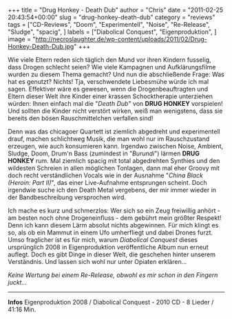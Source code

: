 +++
title = "Drug Honkey - Death Dub"
author = "Chris"
date = "2011-02-25 20:43:54+00:00"
slug = "drug-honkey-death-dub"
category = "reviews"
tags = ["CD-Reviews", "Doom", "Experimentell", "Noise", "Re-Release", "Sludge", "spacig", ]
labels = ["Diabolical Conquest", "Eigenproduktion", ]
image = "http://necroslaughter.de/wp-content/uploads/2011/02/Drug-Honkey-Death-Dub.jpg"
+++

Wie viele Eltern reden sich täglich den Mund vor ihren Kindern fusselig, dass Drogen schlecht seien? Wie viele Kampagnen und Aufklärungsfilme wurden zu diesem Thema gemacht? Und nun die abschließende Frage: Was hat es genutzt? Nichts! Tja, verschwendete Liebesmühe würde ich mal sagen. Effektiver wäre es gewesen, wenn die Drogenbeauftragten und Eltern dieser Welt ihre Kinder einer krassen Schocktherapie unterziehen würden: Ihnen einfach mal die "_Death Dub_" von **DRUG HONKEY** vorspielen! Und sollten die Kinder nicht verstört wirken, weiß man wenigstens, dass sie bereits den bösen Rauschmittelchen verfallen sind!

Denn was das chicagoer Quartett ist ziemlich abgedreht und experimentell drauf, machen schlichtweg Musik, die man wohl nur im Rauschzustand erzeugen, wie auch konsumieren kann. Irgendwo zwischen Noise, Ambient, Sludge, Doom, Drum'n Bass (zumindest in "_Burundi_") lärmen **DRUG HONKEY** rum. Mal ziemlich spacig mit total abgedrehten Synthies und den wildesten Schreien in allen möglichen Tonlagen, dann mal eher Groovy mit doch recht verständlichen Vocals wie in der Ausnahme "_China Black (Heroin: Part II)_", das einer Live-Aufnahme entsprungen scheint. Doch irgendwie suche ich den Death Metal vergebens, der mir immer wieder in der Bandbeschreibung versprochen wird.

Ich mache es kurz und schmerzlos: Wer sich so ein Zeug freiwillig anhört - am besten noch ohne Drogeneinfluss - dem gebührt mein größter Respekt! Denn ich kann diesem Lärm absolut nichts abgewinnen. Für mich klingt es so, als ob ein Mammut in einem Ufo umherfliegt und dabei Drones furzt. Umso fraglicher ist es für mich, warum _Diabolical Conquest_ dieses ursprünglich 2008 in Eigenproduktion veröffentliche Album nun erneut auflegt. Doch es gibt Dinge in dieser Welt, die geschehen hinter unserem Verständnis. Und lassen sich wohl nur unter Opiaten erklären...

_Keine Wertung bei einem Re-Release, obwohl es mir schon in den Fingern juckt..._



---
**Infos**
Eigenproduktion 2008 / Diabolical Conquest - 2010
CD - 8 Lieder / 41:16 Min.
